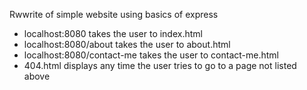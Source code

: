 Rwwrite of simple website using basics of express

- localhost:8080 takes the user to index.html
- localhost:8080/about takes the user to about.html
- localhost:8080/contact-me takes the user to contact-me.html
- 404.html displays any time the user tries to go to a page not listed above